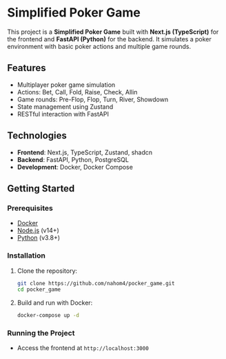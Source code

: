 # Simplified Poker Game

This project is a **Simplified Poker Game** built with **Next.js (TypeScript)** for the frontend and **FastAPI (Python)** for the backend. It simulates a poker environment with basic poker actions and multiple game rounds.

## Features

- Multiplayer poker game simulation
- Actions: Bet, Call, Fold, Raise, Check, Allin
- Game rounds: Pre-Flop, Flop, Turn, River, Showdown
- State management using Zustand
- RESTful interaction with FastAPI

## Technologies

- **Frontend**: Next.js, TypeScript, Zustand, shadcn
- **Backend**: FastAPI, Python, PostgreSQL
- **Development**: Docker, Docker Compose

## Getting Started

### Prerequisites

- [Docker](https://www.docker.com/)
- [Node.js](https://nodejs.org/) (v14+)
- [Python](https://www.python.org/) (v3.8+)

### Installation

1. Clone the repository:
   ```bash
   git clone https://github.com/nahom4/pocker_game.git
   cd pocker_game
   ```

2. Build and run with Docker:
   ```bash
   docker-compose up -d 
   ```

### Running the Project

- Access the frontend at `http://localhost:3000`




